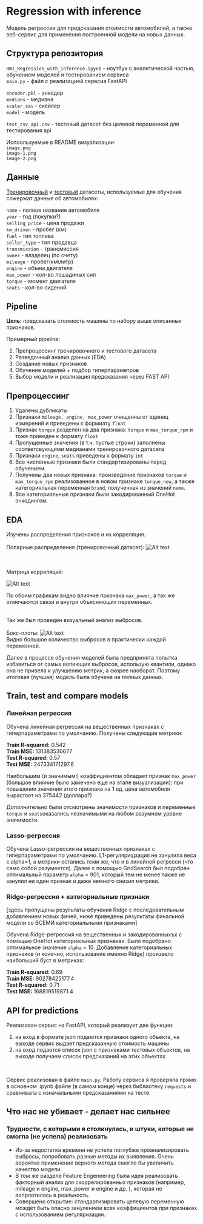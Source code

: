 # Regression with inference

Модель регрессии для предсказания стоимости автомобилей, а также веб-сервис для применения построенной модели на новых данных.

## Структура репозитория

``HW1_Regression_with_inference.ipynb`` - ноутбук с аналитической частью, обучением моделей и тестированием сервиса<br>
``main.py`` - файл с реализацией сервсиа FastAPI <br>

``encoder.pkl`` - энкодер<br>
``medians`` - медиана<br>
``scaler.sav`` - скейлер<br>
``model`` - модель<br>

`test_csv_api.csv` - тестовый датасет без целевой переменной для тестирования api<br>
 
Испоользуемые в README визуализации: <br>
`image.png` <br>
`image-1.png`<br>
`image-2.png`<br>

## Данные

[Тренировочный](https://raw.githubusercontent.com/hse-mlds/ml/main/hometasks/HT1/cars_train.csv) и [тестовый](https://raw.githubusercontent.com/hse-mlds/ml/main/hometasks/HT1/cars_test.csv) датасеты, используемые для обучения сожержат данные об автомобилях:

``name`` - полное название автомобиля <br>
``year`` - год (покупки?) <br>
``selling_price`` - цена продажи<br>
``km_driven`` - пробег (км)<br>
``fuel`` - тип топлива <br>
``seller_type`` - тип продавца<br>
``transmission`` - трансмиссия <br>
``owner`` - владелец (по счету)<br> 
``mileage`` - пробег(км\литр)<br>
``engine`` - объем двигателя<br>
``max_power`` - кол-во лошадиных сил <br>
``torque`` - момент двигателя<br>
``seats`` - кол-во сидений<br>

## Pipeline

**Цель:** предсказать стоимость машины по набору выше описанных признаков. <br>

Примерный pipeline:
1. Препроцессинг тренировочного и тестового датасета
2. Разведочный анализ данных (EDA)
3. Создание новых признаков
4. Обучение моделей + подбор гиперпараметров
5. Выбор модели и реализация предсказания через FAST API

## Препроцессинг

1. Удалены дубликаты 
2. Признаки ``mileage, engine, max_power`` очищенны от единиц измерений и приведены к формиату ``float``
3. Признак ``torque`` разделен на два признака: `torque` и `max_torque_rpm` и тоже приведен к формату `float`
4. Пропущенные значения (в т.ч. пустые строки) заполнены соответсвующими медианами тренировочного датасета
5. Признаки `engine`, `seats` приведены к формату `int`
6. Все численные признаки были стандартизированы перед обучением.
7. Получены два новых признака: произведение признаков `torque` и `max_torque_rpm` реализованное в новом признаке `torque_new`, а также категорияльная переменная `brand`, полученная из значений `name`.
8. Все категориальные признаки были закодированный OneHot энкодингом.


## EDA
Изучены распределения признаков и их корреляция. <br> <br>
Попарные распределения (тренировочный датасет):
![Alt text](image.png)
<br>


<br><br>
Матрица корреляций:

![Alt text](image-1.png)
<br>

По обоим графикам видно влияние признака `max_power`, а так же отмечаются связи и внутри объясняющих переменных.<br><br>

Так же был проведен визуальный анализ выбросов. <br><br>
Бокс-плоты:
![Alt text](image-2.png)
<br>
Видно большое количество выбросов в практически каждой переменной.<br>

Далее в процессе обучения моделей была предпринята попытка избавиться от самых вопиющих выбросов, использую квантили, однако она не привела к улучшению метрик, а скорее наоборот. Поэтому итоговая (лучшая) модель была обучена на полных данных.

## Train, test and compare models

### Линейная регрессия 
Обучена линейная регрессия на вещественных признаках с гиперпараметрами по умолчанию. Получены следующие метрики: <br>

**Train R-squared:** 0.542<br>
**Train MSE:** 131383530677<br>
**Test R-squared:** 0.57<br>
**Test MSE:** 247334171297.6<br>
 
Наибольшим (и значимым!) коэффициентом обладает признак `max_power` (большое влияние было замечено еще на этапе визуализации): при повышении значения этого признака на 1 ед. цена автомобиля вырастает на 375442 (доллара?)<br>

Дополнительно были отсмотрены значимости признаков и переменные `torque` и `seats`оказались незначимыми на любом разумном уровне значимости.

### Lasso-регрессия

Обучена Lasso-регрессия на вещественных признаках с гиперпараметрами по умолчанию. L1-регулярищзация не занулила веса с alpha=1, а метрики остались теми же, что и в линейной регресси (что само собой разумеется).
Далее с помощью GridSearch был подобран оптимальный параметр `alpha` = 901, который тем не менее также не занулил ни один признак и даже немного снизил метрики.<br>

### Ridge-регрессия + категориальные признаки

[здесь пропущены результаты обучения Ridge с последовательным добавлением новых фичей, ниже приведены результаты финальной модели со ВСЕМИ категориальными признаками]<br>

Обучена Ridge-регрессия на вещественных и закодированныхъх с помощью OneHot категориальных признаках. Было подобрано оптимальное значение `alpha` = 10.
Добавление категориальных признаков (и конечно, использование именно Ridge) произвело наибольший буст в метриках:

**Train R-squared:** 0.69<br>
**Train MSE:** 90278425177.4<br>
**Test R-squared:** 0.71<br>
**Test MSE:** 168819519871.4<br>

## API for predictions

Реализован сервис на FastAPI, который реализует две функции:
1. на вход в формате json подаются признаки одного объекта, на выходе сервис выдает предсказанную стоимость машины
2. на вход подается список json с признаками тестовых объектов, на выходе получаем список предсказаний на этих объектах
<br>

Сервис реализован в файле `main.py`. Работу сервиса я проверяла прямо в основном .ipynb файле (в самом конце) через библиотеку `requests` и сравнивала с изначальными предсказаниями на тесте.

## Что нас не убивает - делает нас сильнее
### Трудности, с которыми я столкнулась, и штуки, которые не смогла (не успела) реализовать

- Из-за недостатка времени не успела поглубже проанализировать выбросы, попробовать разные методы их выявления. Очень вероятно применение верного метода смогло бы увеличить качество модели. 
- В том же разделе Feature Engeneering была идея реализовать факторный анализ для скоррелированных признаков (например, mileage и engine, max_power и engine и др. ), которая не вопрлотилась в реальность.
- Совершено открытие: стандартизировать целевую переменную мождет быть опасно занулением всех коэффициентов при признаках с использованием регуляризации.

